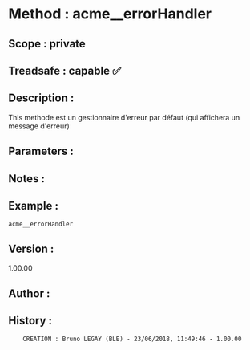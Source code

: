﻿# **Method :** acme__errorHandler
## **Scope :** private
## **Treadsafe :** capable ✅ 
## **Description :** 
This methode est un gestionnaire d'erreur par défaut (qui affichera un message d'erreur)
## **Parameters :** 
## **Notes :** 

## **Example :** 
```
acme__errorHandler
```
## **Version :** 
1.00.00
## **Author :** 

## **History :** 
 
        CREATION : Bruno LEGAY (BLE) - 23/06/2018, 11:49:46 - 1.00.00
